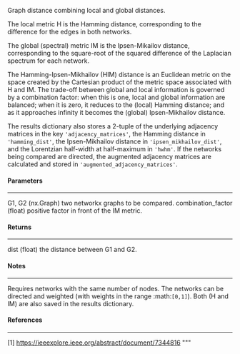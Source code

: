 Graph distance combining local and global distances. 

The local metric H is the Hamming distance, corresponding to the difference for the edges in both networks. 

The global (spectral) metric IM is the Ipsen-Mikailov distance, corresponding to the square-root of the squared difference of the Laplacian spectrum for each network. 

The Hamming-Ipsen-Mikhailov (HIM) distance is an Euclidean metric on the space created by the Cartesian product of the metric space associated with H and IM. The trade-off between global and local information is governed by a combination factor: when this is one, local and global information are balanced; when it is zero, it reduces to the (local) Hamming distance; and as it approaches infinity it becomes the (global) Ipsen-Mikhailov distance. 


The results dictionary also stores a 2-tuple of the underlying adjacency matrices in the key `'adjacency_matrices'`, the Hamming distance in `'hamming_dist'`, the Ipsen-Mikhailov distance in `'ipsen_mikhailov_dist'`, and the Lorentzian half-width at half-maximum in `'hwhm'`. If the networks being compared are directed, the augmented adjacency matrices are calculated and stored in `'augmented_adjacency_matrices'`. 

#### Parameters 
---------- 
G1, G2 (nx.Graph) two networkx graphs to be compared. 
combination_factor (float) positive factor in front of the IM metric. 

#### Returns
------- 
dist (float) the distance between G1 and G2. 

#### Notes
----- 
Requires networks with the same number of nodes.
The networks can be directed and weighted (with weights in the range :math:`[0,1]`). Both (H and IM) are also saved in the results dictionary. 

#### References 
---------- 
[1] https://ieeexplore.ieee.org/abstract/document/7344816 """